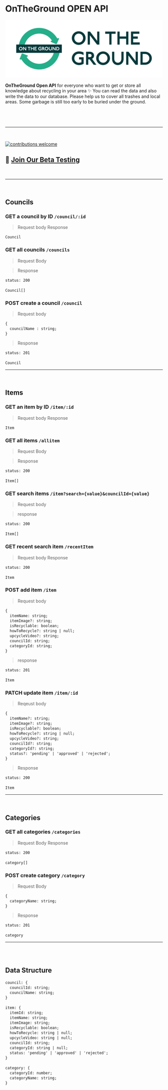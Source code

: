 # OnTheGround OPEN API

![logo](./Logos/Logo-01.png)

**OnTheGround Open API** for everyone who want to get or store all knowledge about recycling in your area ✨ You can read the data and also write the data to our database. Please help us to cover all trashes and local areas. Some garbage is still too early to be buried under the ground.

## <br/>

---

<br/>

[![contributions welcome](https://img.shields.io/badge/contributions-welcome-brightgreen.svg?style=flat)](https://github.com/dwyl/esta/issues)

## 🙋 [Join Our Beta Testing](https://docs.google.com/forms/d/e/1FAIpQLSfCf3AFGsCvNG2ghCwa3NSUaflzIC2cWN8mxH8FAY-JsMfJuw/viewform?usp=sf_link)

 <br/>

---

<br/>

## Councils

### **GET** a council by ID `/council/:id`

> Request body
> Response

```
Council
```

### **GET** all councils `/councils`

> Request Body

> Response

```TS
status: 200

Council[]
```

### **POST** create a council `/council`

> Request body

```TS
{
  councilName : string;
}
```

> Response

```TS
status: 201

Council
```

---

<br/>

## Items

### **GET** an item by ID `/item/:id`

> Request body
> Response

```
Item
```

### **GET** all items `/allitem`

> Request Body

> Response

```TS
status: 200

Item[]
```

### **GET** search items `/item?search={value}&councilId={value}`

> Request body

> response

```TS
status: 200

Item[]
```

### **GET** recent search item `/recentItem`

> Request body
> Response

```TS
status: 200

Item
```

### **POST** add item `/item`

> Request body

```TS
{
  itemName: string;
  itemImage?: string;
  isRecyclable: boolean;
  howToRecycle?: string | null;
  upcycleVideo?: string;
  councilId: string;
  categoryId: string;
}
```

> response

```TS
status: 201

Item
```

### **PATCH** update item `/item/:id`

> Reqeust body

```TS
{
  itemName?: string;
  itemImage?: string;
  isRecyclable?: boolean;
  howToRecycle?: string | null;
  upcycleVideo?: string;
  councilId?: string;
  categoryId?: string;
  status?: 'pending' | 'approved' | 'rejected';
}
```

> Response

```TS
status: 200

Item
```

---

<br/>

## Categories

### **GET** all categories `/categories`

> Request Body
> Response

```TS
status: 200

category[]
```

### **POST** create category `/category`

> Request Body

```TS
{
  categoryName: string;
}
```

> Response

```TS
status: 201

category
```

---

</br>
</br>

## Data Structure

```TS
council: {
  councilId: string;
  councilName: string;
}

item: {
  itemId: string;
  itemName: string;
  itemImage: string;
  isRecyclable: boolean;
  howToRecycle: string | null;
  upcycleVideo: string | null;
  councilId: string;
  categoryId: string | null;
  status: 'pending' | 'approved' | 'rejected';
}

category: {
  categoryId: number;
  categoryName: string;
}
```

